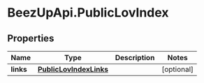 # BeezUpApi.PublicLovIndex

## Properties
Name | Type | Description | Notes
------------ | ------------- | ------------- | -------------
**links** | [**PublicLovIndexLinks**](PublicLovIndexLinks.md) |  | [optional] 


